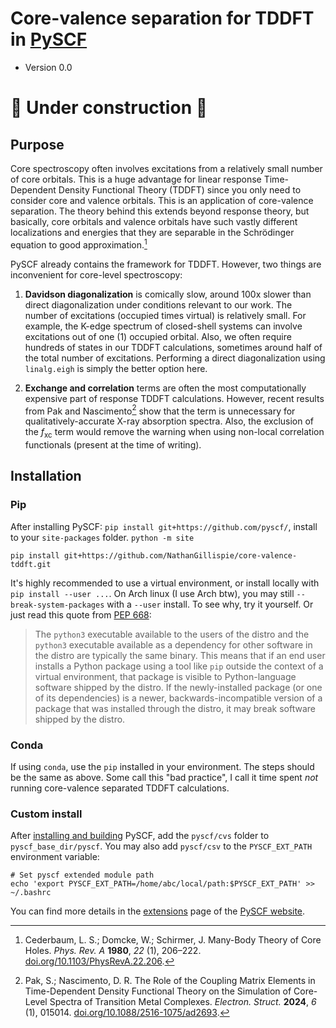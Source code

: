 # Core-valence separation for TDDFT in [PySCF](https://github.com/pyscf/pyscf)
- Version 0.0

# 🚧 Under construction 🚧

## Purpose

Core spectroscopy often involves excitations from a relatively small number of core orbitals. This is a huge advantage for linear response Time-Dependent Density Functional Theory (TDDFT) since you only need to consider core and valence orbitals. This is an application of core-valence separation. The theory behind this extends beyond response theory, but basically, core orbitals and valence orbitals have such vastly different localizations and energies that they are separable in the Schrödinger equation to good approximation.[^1]

PySCF already contains the framework for TDDFT. However, two things are inconvenient for core-level spectroscopy:

1. **Davidson diagonalization** is comically slow, around 100x slower than direct diagonalization under conditions relevant to our work. The number of excitations (occupied times virtual) is relatively small. For example, the K-edge spectrum of closed-shell systems can involve excitations out of one (1) occupied orbital. Also, we often require hundreds of states in our TDDFT calculations, sometimes around half of the total number of excitations. Performing a direct diagonalization using `linalg.eigh` is simply the better option here.

2. **Exchange and correlation** terms are often the most computationally expensive part of response TDDFT calculations. However, recent results from Pak and Nascimento[^2] show that the term is unnecessary for qualitatively-accurate X-ray absorption spectra. Also, the exclusion of the $f_\text{xc}$ term would remove the warning when using non-local correlation functionals (present at the time of writing).

[^1]: Cederbaum, L. S.; Domcke, W.; Schirmer, J. Many-Body Theory of Core Holes. _Phys. Rev. A_ **1980**, _22_ (1), 206–222. [doi.org/10.1103/PhysRevA.22.206](https://doi.org/10.1103/PhysRevA.22.206).

[^2]: Pak, S.; Nascimento, D. R. The Role of the Coupling Matrix Elements in Time-Dependent Density Functional Theory on the Simulation of Core-Level Spectra of Transition Metal Complexes. _Electron. Struct._ **2024**, _6_ (1), 015014. [doi.org/10.1088/2516-1075/ad2693](https://doi.org/10.1088/2516-1075/ad2693).

## Installation

### Pip

After installing PySCF: `pip install git+https://github.com/pyscf/`, install to your `site-packages` folder. `python -m site`

```
pip install git+https://github.com/NathanGillispie/core-valence-tddft.git
```

It's highly recommended to use a virtual environment, or install locally with `pip install --user ...`. On Arch linux (I use Arch btw), you may still `--break-system-packages` with a `--user` install. To see why, try it yourself. Or just read this quote from [PEP 668](https://peps.python.org/pep-0668/):

> The `python3` executable available to the users of the distro and the `python3` executable available as a dependency for other software in the distro are typically the same binary. This means that if an end user installs a Python package using a tool like `pip` outside the context of a virtual environment, that package is visible to Python-language software shipped by the distro. If the newly-installed package (or one of its dependencies) is a newer, backwards-incompatible version of a package that was installed through the distro, it may break software shipped by the distro.

### Conda

If using `conda`, use the `pip` installed in your environment. The steps should be the same as above. Some call this "bad practice", I call it time spent *not* running core-valence separated TDDFT calculations.

### Custom install

After [installing and building](https://pyscf.org/user/install.html#build-from-source) PySCF, add the `pyscf/cvs` folder to `pyscf_base_dir/pyscf`. You may also add `pyscf/csv` to the `PYSCF_EXT_PATH` environment variable:
```
# Set pyscf extended module path
echo 'export PYSCF_EXT_PATH=/home/abc/local/path:$PYSCF_EXT_PATH' >> ~/.bashrc
```

You can find more details in the [extensions](https://pyscf.org/user/extensions.html#how-to-install-extensions) page of the [PySCF website](https://pyscf.org).
